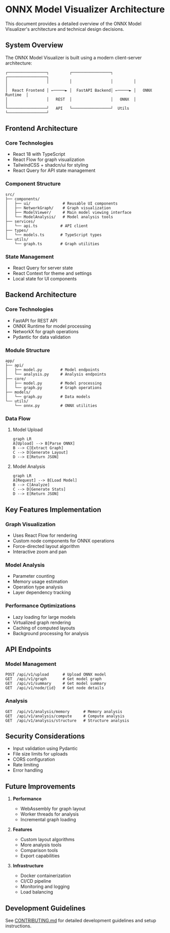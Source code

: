# ONNX Model Visualizer Architecture

This document provides a detailed overview of the ONNX Model Visualizer's architecture and technical design decisions.

## System Overview

The ONNX Model Visualizer is built using a modern client-server architecture:

```
┌─────────────────┐         ┌─────────────────┐         ┌─────────────────┐
│                 │         │                 │         │                 │
│  React Frontend │ ←─────► │  FastAPI Backend│ ←─────► │   ONNX Runtime  │
│                 │   REST  │                 │   ONNX  │                 │
└─────────────────┘   API   └─────────────────┘  Utils  └─────────────────┘
```

## Frontend Architecture

### Core Technologies
- React 18 with TypeScript
- React Flow for graph visualization
- TailwindCSS + shadcn/ui for styling
- React Query for API state management

### Component Structure
```
src/
├── components/
│   ├── ui/              # Reusable UI components
│   ├── NetworkGraph/    # Graph visualization
│   ├── ModelViewer/     # Main model viewing interface
│   └── ModelAnalysis/   # Model analysis tools
├── services/
│   └── api.ts          # API client
├── types/
│   └── models.ts       # TypeScript types
└── utils/
    └── graph.ts        # Graph utilities
```

### State Management
- React Query for server state
- React Context for theme and settings
- Local state for UI components

## Backend Architecture

### Core Technologies
- FastAPI for REST API
- ONNX Runtime for model processing
- NetworkX for graph operations
- Pydantic for data validation

### Module Structure
```
app/
├── api/
│   ├── model.py        # Model endpoints
│   └── analysis.py     # Analysis endpoints
├── core/
│   ├── model.py        # Model processing
│   └── graph.py        # Graph operations
├── models/
│   └── graph.py        # Data models
└── utils/
    └── onnx.py         # ONNX utilities
```

### Data Flow
1. Model Upload
   ```mermaid
   graph LR
   A[Upload] --> B[Parse ONNX]
   B --> C[Extract Graph]
   C --> D[Generate Layout]
   D --> E[Return JSON]
   ```

2. Model Analysis
   ```mermaid
   graph LR
   A[Request] --> B[Load Model]
   B --> C[Analyze]
   C --> D[Generate Stats]
   D --> E[Return JSON]
   ```

## Key Features Implementation

### Graph Visualization
- Uses React Flow for rendering
- Custom node components for ONNX operations
- Force-directed layout algorithm
- Interactive zoom and pan

### Model Analysis
- Parameter counting
- Memory usage estimation
- Operation type analysis
- Layer dependency tracking

### Performance Optimizations
- Lazy loading for large models
- Virtualized graph rendering
- Caching of computed layouts
- Background processing for analysis

## API Endpoints

### Model Management
```
POST /api/v1/upload      # Upload ONNX model
GET  /api/v1/graph       # Get model graph
GET  /api/v1/summary     # Get model summary
GET  /api/v1/node/{id}   # Get node details
```

### Analysis
```
GET  /api/v1/analysis/memory      # Memory analysis
GET  /api/v1/analysis/compute     # Compute analysis
GET  /api/v1/analysis/structure   # Structure analysis
```

## Security Considerations

- Input validation using Pydantic
- File size limits for uploads
- CORS configuration
- Rate limiting
- Error handling

## Future Improvements

1. **Performance**
   - WebAssembly for graph layout
   - Worker threads for analysis
   - Incremental graph loading

2. **Features**
   - Custom layout algorithms
   - More analysis tools
   - Comparison tools
   - Export capabilities

3. **Infrastructure**
   - Docker containerization
   - CI/CD pipeline
   - Monitoring and logging
   - Load balancing

## Development Guidelines

See [CONTRIBUTING.md](../CONTRIBUTING.md) for detailed development guidelines and setup instructions. 